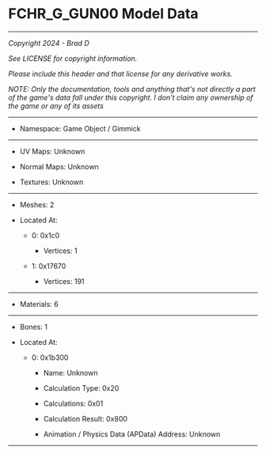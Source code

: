 # FCHR_G_GUN00 Model Data

---

*Copyright 2024 - Brad D*

*See LICENSE for copyright information.*

*Please include this header and that license for any derivative works.*

*NOTE: Only the documentation, tools and anything that's not directly a part of the game's data fall under this copyright. I don't claim any ownership of the game or any of its assets*

---

* Namespace: Game Object / Gimmick

---

* UV Maps: Unknown

* Normal Maps: Unknown

* Textures: Unknown

---

* Meshes: 2

* Located At:

  * 0: 0x1c0

    * Vertices: 1

  * 1: 0x17670

    * Vertices: 191

---

* Materials: 6

---

* Bones: 1

* Located At:

  * 0: 0x1b300

    * Name: Unknown

    * Calculation Type: 0x20

    * Calculations: 0x01

    * Calculation Result: 0x800

    * Animation / Physics Data (APData) Address: Unknown

---

